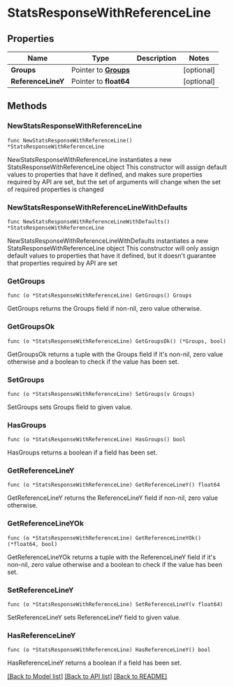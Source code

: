 # StatsResponseWithReferenceLine

## Properties

Name | Type | Description | Notes
------------ | ------------- | ------------- | -------------
**Groups** | Pointer to [**Groups**](Groups.md) |  | [optional] 
**ReferenceLineY** | Pointer to **float64** |  | [optional] 

## Methods

### NewStatsResponseWithReferenceLine

`func NewStatsResponseWithReferenceLine() *StatsResponseWithReferenceLine`

NewStatsResponseWithReferenceLine instantiates a new StatsResponseWithReferenceLine object
This constructor will assign default values to properties that have it defined,
and makes sure properties required by API are set, but the set of arguments
will change when the set of required properties is changed

### NewStatsResponseWithReferenceLineWithDefaults

`func NewStatsResponseWithReferenceLineWithDefaults() *StatsResponseWithReferenceLine`

NewStatsResponseWithReferenceLineWithDefaults instantiates a new StatsResponseWithReferenceLine object
This constructor will only assign default values to properties that have it defined,
but it doesn't guarantee that properties required by API are set

### GetGroups

`func (o *StatsResponseWithReferenceLine) GetGroups() Groups`

GetGroups returns the Groups field if non-nil, zero value otherwise.

### GetGroupsOk

`func (o *StatsResponseWithReferenceLine) GetGroupsOk() (*Groups, bool)`

GetGroupsOk returns a tuple with the Groups field if it's non-nil, zero value otherwise
and a boolean to check if the value has been set.

### SetGroups

`func (o *StatsResponseWithReferenceLine) SetGroups(v Groups)`

SetGroups sets Groups field to given value.

### HasGroups

`func (o *StatsResponseWithReferenceLine) HasGroups() bool`

HasGroups returns a boolean if a field has been set.

### GetReferenceLineY

`func (o *StatsResponseWithReferenceLine) GetReferenceLineY() float64`

GetReferenceLineY returns the ReferenceLineY field if non-nil, zero value otherwise.

### GetReferenceLineYOk

`func (o *StatsResponseWithReferenceLine) GetReferenceLineYOk() (*float64, bool)`

GetReferenceLineYOk returns a tuple with the ReferenceLineY field if it's non-nil, zero value otherwise
and a boolean to check if the value has been set.

### SetReferenceLineY

`func (o *StatsResponseWithReferenceLine) SetReferenceLineY(v float64)`

SetReferenceLineY sets ReferenceLineY field to given value.

### HasReferenceLineY

`func (o *StatsResponseWithReferenceLine) HasReferenceLineY() bool`

HasReferenceLineY returns a boolean if a field has been set.


[[Back to Model list]](../README.md#documentation-for-models) [[Back to API list]](../README.md#documentation-for-api-endpoints) [[Back to README]](../README.md)


